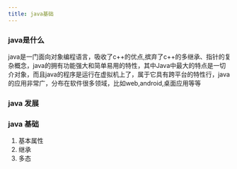 ```yaml
---
title: java基础
---
```

  
### java是什么
java是一门面向对象编程语言，吸收了c++的优点,摈弃了c++的多继承、指针的复杂概念，java的拥有功能强大和简单易用的特性，其中Java中最大的特点是一切介对象，而且java的程序是运行在虚拟机上了，属于它具有跨平台的特性行，java的应用非常广，分布在软件很多领域，比如web,android,桌面应用等等

### java 发展


### java 基础

1. 基本属性
2. 继承
3. 多态
    